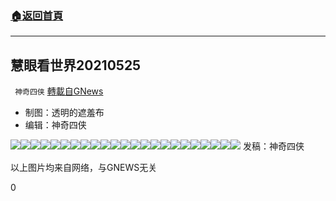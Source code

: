 ###  [:house:返回首頁](https://github.com/ourhimalayas/txt)
---

## 慧眼看世界20210525
` 神奇四侠` [轉載自GNews](https://gnews.org/zh-hans/1273340/)

- 制图：透明的遮羞布
- 编辑：神奇四侠

![]()![](https://gnews-media-offload.s3.amazonaws.com/wp-content/uploads/2021/05/26092512/01-32.jpg)![]()![](https://gnews-media-offload.s3.amazonaws.com/wp-content/uploads/2021/05/26092733/02-54.jpg)![]()![](https://gnews-media-offload.s3.amazonaws.com/wp-content/uploads/2021/05/26093656/03-24.jpg)![]()![](https://gnews-media-offload.s3.amazonaws.com/wp-content/uploads/2021/05/26094019/04-28.jpg)![]()![](https://gnews-media-offload.s3.amazonaws.com/wp-content/uploads/2021/05/26095100/05-35.jpg)![]()![](https://gnews-media-offload.s3.amazonaws.com/wp-content/uploads/2021/05/26100519/06-7.jpg)![]()![](https://gnews-media-offload.s3.amazonaws.com/wp-content/uploads/2021/05/26100615/07-18.jpg)![]()![](https://gnews-media-offload.s3.amazonaws.com/wp-content/uploads/2021/05/26100733/08-28.jpg)![]()![](https://gnews-media-offload.s3.amazonaws.com/wp-content/uploads/2021/05/26100816/09-14.jpg)![]()![](https://gnews-media-offload.s3.amazonaws.com/wp-content/uploads/2021/05/26100905/10-16.jpg)![]()![](https://gnews-media-offload.s3.amazonaws.com/wp-content/uploads/2021/05/26101016/11-26.jpg)![]()![](https://gnews-media-offload.s3.amazonaws.com/wp-content/uploads/2021/05/26101101/12-15.jpg)![]()![](https://gnews-media-offload.s3.amazonaws.com/wp-content/uploads/2021/05/26101955/13-73.jpg)![]()![](https://gnews-media-offload.s3.amazonaws.com/wp-content/uploads/2021/05/26102302/15-10.jpg)![]()![](https://gnews-media-offload.s3.amazonaws.com/wp-content/uploads/2021/05/26102224/14-12.jpg)![]()![](https://gnews-media-offload.s3.amazonaws.com/wp-content/uploads/2021/05/26104101/16-8.jpg)![]()![](https://gnews-media-offload.s3.amazonaws.com/wp-content/uploads/2021/05/26104210/17-21.jpg)![]()![](https://gnews-media-offload.s3.amazonaws.com/wp-content/uploads/2021/05/26104310/18-15.jpg)![]()![](https://gnews-media-offload.s3.amazonaws.com/wp-content/uploads/2021/05/26104349/19-11.jpg)![]()![](https://gnews-media-offload.s3.amazonaws.com/wp-content/uploads/2021/05/26104439/20-15.jpg)![]()![](https://gnews-media-offload.s3.amazonaws.com/wp-content/uploads/2021/05/26104606/21-20.jpg)![]()![](https://gnews-media-offload.s3.amazonaws.com/wp-content/uploads/2021/05/26104659/22-18.jpg)![]()![](https://gnews-media-offload.s3.amazonaws.com/wp-content/uploads/2021/05/26104737/23-12.jpg)
发稿：神奇四侠

以上图片均来自网络，与GNEWS无关

0
